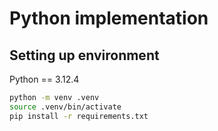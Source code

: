# Python implementation

## Setting up environment

Python == 3.12.4

```bash
python -m venv .venv
source .venv/bin/activate
pip install -r requirements.txt
```
